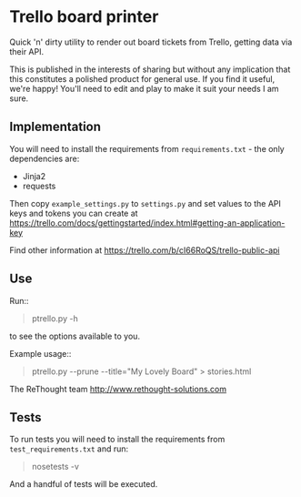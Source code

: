 Trello board printer
====================

Quick 'n' dirty utility to render out board tickets from Trello, getting data
via their API.

This is published in the interests of sharing but without any implication that
this constitutes a polished product for general use. If you find it useful,
we're happy! You'll need to edit and play to  make it suit your needs I am
sure.

Implementation
--------------
You will need to install the requirements from `requirements.txt` - the only
dependencies are:

  * Jinja2
  * requests

Then copy `example_settings.py` to `settings.py` and set values to the
API keys and tokens you can create  at
https://trello.com/docs/gettingstarted/index.html#getting-an-application-key

Find other information at https://trello.com/b/cI66RoQS/trello-public-api

Use
---

Run::

  > ptrello.py -h

to see the options available to you.

Example usage::

  > ptrello.py --prune --title="My Lovely Board" > stories.html

The ReThought team
http://www.rethought-solutions.com

Tests
-----
To run tests you will need to install the requirements from
`test_requirements.txt` and run:

  > nosetests -v

And a handful of tests will be executed.
